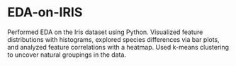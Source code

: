 # EDA-on-IRIS
Performed EDA on the Iris dataset using Python. Visualized feature distributions with histograms, explored species differences via bar plots, and analyzed feature correlations with a heatmap. Used k-means clustering to uncover natural groupings in the data.
